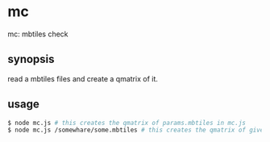 # mc
mc: mbtiles check
## synopsis
read a mbtiles files and create a qmatrix of it.
## usage
```sh
$ node mc.js # this creates the qmatrix of params.mbtiles in mc.js
$ node mc.js /somewhare/some.mbtiles # this creates the qmatrix of given path
```
